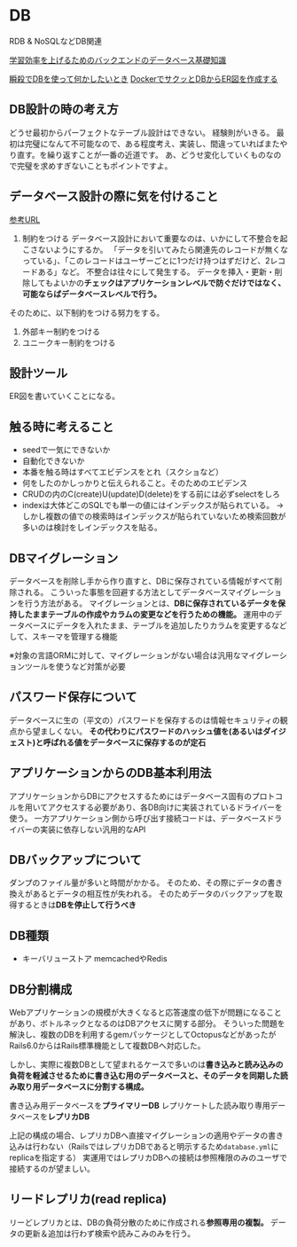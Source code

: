 # DB

RDB & NoSQLなどDB関連

[学習効率を上げるためのバックエンドのデータベース基礎知識](https://devsakaso.com/about-database-basics/)

[瞬殺でDBを使って何かしたいとき](https://zenn.dev/takuho/articles/efc40344f3122e)
[DockerでサクッとDBからER図を作成する](https://qiita.com/kamukiriri/items/ab1669c19831c18db9ee)

## DB設計の時の考え方

どうせ最初からパーフェクトなテーブル設計はできない。
経験則がいきる。
最初は完璧になんて不可能なので、ある程度考え、実装し、間違っていればまたやり直す。を繰り返すことが一番の近道です。
あ、どうせ変化していくものなので完璧を求めすぎないこともポイントですよ。

## データベース設計の際に気を付けること
[参考URL](https://tech.tabechoku.com/entry/2020/06/15/132518)

1. 制約をつける
データベース設計において重要なのは、いかにして不整合を起こさないようにするか。
「データを引いてみたら関連先のレコードが無くなっている」、「このレコードはユーザーごとに1つだけ持つはずだけど、2レコードある」など。 不整合は往々にして発生する。
データを挿入・更新・削除してもよいかの**チェックはアプリケーションレベルで防ぐだけではなく、可能ならばデータベースレベルで行う。**

そのために、以下制約をつける努力をする。
  1. 外部キー制約をつける
  2. ユニークキー制約をつける

## 設計ツール

ER図を書いていくことになる。


## 触る時に考えること

- seedで一気にできないか
- 自動化できないか
- 本番を触る時はすべてエビデンスをとれ（スクショなど）
- 何をしたのかしっかりと伝えられること。そのためのエビデンス
- CRUDの内のC(create)U(update)D(delete)をする前には必ずselectをしろ
- indexは大体どこのSQLでも単一の値にはインデックスが貼られている。
→ しかし複数の値での検索時はインデックスが貼られていないため検索回数が多いのは検討をしインデックスを貼る。

## DBマイグレーション

データベースを削除し手から作り直すと、DBに保存されている情報がすべて削除される。
こういった事態を回避する方法としてデータベースマイグレーションを行う方法がある。
マイグレーションとは、**DBに保存されているデータを保持したままテーブルの作成やカラムの変更などを行うための機能。**
運用中のデータベースにデータを入れたまま、テーブルを追加したりカラムを変更するなどして、スキーマを管理する機能

※対象の言語ORMに対して、マイグレーションがない場合は汎用なマイグレーションツールを使うなど対策が必要

## パスワード保存について

データベースに生の（平文の）パスワードを保存するのは情報セキュリティの観点から望ましくない。
**その代わりにパスワードのハッシュ値を(あるいはダイジェスト)と呼ばれる値をデータベースに保存するのが定石**

## アプリケーションからのDB基本利用法

アプリケーションからDBにアクセスするためにはデータベース固有のプロトコルを用いてアクセスする必要があり、各DB向けに実装されているドライバーを使う。
一方アプリケーション側から呼び出す接続コードは、データベースドライバーの実装に依存しない汎用的なAPI

## DBバックアップについて

ダンプのファイル量が多いと時間がかかる。
そのため、その際にデータの書き換えがあるとデータの相互性が失われる。
そのためデータのバックアップを取得するときは**DBを停止して行うべき**

## DB種類

- キーバリューストア
memcachedやRedis

## DB分割構成

Webアプリケーションの規模が大きくなると応答速度の低下が問題になることがあり、ボトルネックとなるのはDBアクセスに関する部分。
そういった問題を解決し、複数のDBを利用するgemパッケージとしてOctopusなどがあったがRails6.0からはRails標準機能として複数DBへ対応した。

しかし、実際に複数DBとして望まれるケースで多いのは**書き込みと読み込みの負荷を軽減させるために書き込む用のデータベースと、そのデータを同期した読み取り用データベースに分割する構成。**

書き込み用データベースを**プライマリーDB**
レプリケートした読み取り専用データベースを**レプリカDB**


上記の構成の場合、レプリカDBへ直接マイグレーションの適用やデータの書き込みは行わない（RailsではレプリカDBであると明示するため`database.yml`にreplicaを指定する）
実運用ではレプリカDBへの接続は参照権限のみのユーザで接続するのが望ましい。

## リードレプリカ(read replica)

リーどレプリカとは、DBの負荷分散のために作成される**参照専用の複製。**
データの更新＆追加は行わず検索や読みこみのみを行う。
